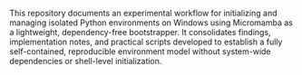 This repository documents an experimental workflow for initializing and managing isolated Python environments on Windows using Micromamba as a lightweight, dependency-free bootstrapper. It consolidates findings, implementation notes, and practical scripts developed to establish a fully self-contained, reproducible environment model without system-wide dependencies or shell-level initialization.